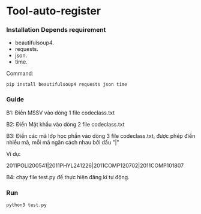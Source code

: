 # Tool-auto-register
### Installation Depends requirement
- beautifulsoup4.
- requests.
- json.
- time.

Command:

    pip install beautifulsoup4 requests json time
### Guide
<p>B1: Điền MSSV vào dòng 1 file codeclass.txt</p>
<p>B2: Điền Mật khẩu vào dòng 2 file codeclass.txt</p>
<p>B3: Điền các mã lớp học phần vào dòng 3 file codeclass.txt, được phép điền nhiều mã, mỗi mã ngăn cách nhau bởi dấu "|"</p>
<p>Ví dụ:</p>
<p>2011POLI200541|2011PHYL241226|2011COMP120702|2011COMP101807</p>
<p>B4: chạy file test.py để thực hiện đăng kí tự động.</p>

### Run
    python3 test.py
